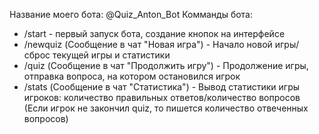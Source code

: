 Название моего бота: @Quiz_Anton_Bot
Комманды бота:
- /start - первый запуск бота, создание кнопок на интерфейсе
- /newquiz (Сообщение в чат "Новая игра") - Начало новой игры/сброс текущей игры и статистики
- /quiz (Сообщение в чат "Продолжить игру") - Продолжение игры, отправка вопроса, на котором остановился игрок
- /stats (Сообщение в чат "Статистика") - Вывод статистики игры игроков: количество правильных ответов/количество вопросов (Если игрок не закончил quiz, то пишется количество отвеченных вопросов)